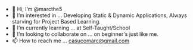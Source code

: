 - 👋 Hi, I’m @marcthe5
- 👀 I’m interested in ... Developing Static & Dynamic Applications, Always starving for Project Based Learning.
- 🌱 I’m currently learning ... at Self-Taught/School
- 💞️ I’m looking to collaborate on ... on beginner's just like me. 
- 📫 How to reach me ... casucomarc@gmail.com

<!---
marcthe5/marcthe5 is a ✨ special ✨ repository because its `README.md` (this file) appears on your GitHub profile.
You can click the Preview link to take a look at your changes.
--->
